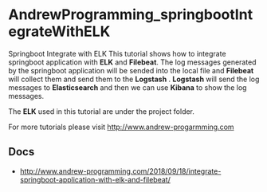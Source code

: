 # AndrewProgramming_springbootIntegrateWithELK
Springboot Integrate with ELK
This tutorial shows how to integrate springboot application with **ELK** and **Filebeat**.
The log messages generated by the springboot application will be sended into the 
local file and **Filebeat** will collect them and send them to the **Logstash** .
**Logstash** will send the log messages to **Elasticsearch** and then we can use
**Kibana** to show the log messages.

The **ELK** used in this tutorial are under the project folder.

For more tutorials please visit 
http://www.andrew-progarmming.com

## Docs
- http://www.andrew-programming.com/2018/09/18/integrate-springboot-application-with-elk-and-filebeat/
